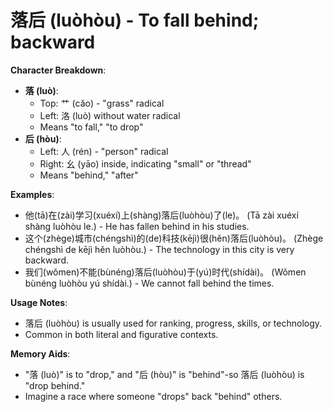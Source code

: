 # **落后 (luòhòu) - To fall behind; backward**

**Character Breakdown**:  
- **落 (luò)**:
  - Top: 艹 (cǎo) - "grass" radical
  - Left: 洛 (luò) without water radical
  - Means "to fall," "to drop"  
- **后 (hòu)**:
  - Left: 人 (rén) - "person" radical
  - Right: 幺 (yāo) inside, indicating "small" or "thread"
  - Means "behind," "after"

**Examples**:  
- 他(tā)在(zài)学习(xuéxí)上(shàng)落后(luòhòu)了(le)。 (Tā zài xuéxí shàng luòhòu le.) - He has fallen behind in his studies.  
- 这个(zhège)城市(chéngshì)的(de)科技(kējì)很(hěn)落后(luòhòu)。 (Zhège chéngshì de kējì hěn luòhòu.) - The technology in this city is very backward.  
- 我们(wǒmen)不能(bùnéng)落后(luòhòu)于(yú)时代(shídài)。 (Wǒmen bùnéng luòhòu yú shídài.) - We cannot fall behind the times.

**Usage Notes**:  
- 落后 (luòhòu) is usually used for ranking, progress, skills, or technology.  
- Common in both literal and figurative contexts.

**Memory Aids**:  
- "落 (luò)" is to "drop," and "后 (hòu)" is "behind"-so 落后 (luòhòu) is "drop behind."  
- Imagine a race where someone "drops" back "behind" others.